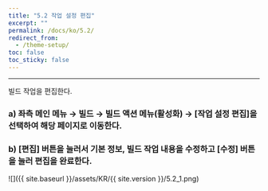 ```yaml
---
title: "5.2 작업 설정 편집"
excerpt: ""
permalink: /docs/ko/5.2/
redirect_from:
  - /theme-setup/
toc: false
toc_sticky: false
---
```


---
빌드 작업을 편집한다.

### a\) 좌측 메인 메뉴 → 빌드 → 빌드 액션 메뉴\(활성화\) → [작업 설정 편집]을 선택하여 해당 페이지로 이동한다.

### b\) [편집] 버튼을 눌러서 기본 정보, 빌드 작업 내용을 수정하고 [수정] 버튼을 눌러 편집을 완료한다.

![]({{ site.baseurl }}/assets/KR/{{ site.version }}/5.2_1.png)
